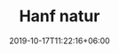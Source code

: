 ---
title: "Hanf natur"
date: 2019-10-17T11:22:16+06:00
draft: false
category: "atelier-zitron"
tags: ["Schurwolle", "Hanf"]	
nadels: [ "3,0", "3,5"]
nadel: "3,0-3,5" 
laenge: "400m"	

# meta description
description : "75% Schurwolle (superwash) 25% Hanf "

# Farben
farben : "16|22|11|12|13|27|26|25|23|24|14|17|20|15|18|19"

# product Price
dprice: "14,95"
price: "14.95"
priceBefore: ""
menge: "100g"

# Product Short Description
shortDescription: "75% Schurwolle (superwash) 25% Hanf, ideal für kernige Pullover"

#product ID
productID: "1024"

# type must be "products"
type: "products"

# type must be "products"
brand: "Atelier Zitron"
img: "/images/products/atelier-zitron/hanf-natur-1.jpg"   

# product Images
# first image will be shown in the product page
images:
  - "/images/products/atelier-zitron/hanf-natur-1.jpg"

# product colors
farbimages:  
- farbimg: "/images/farben/atelier-zitron/hanf-natur/hanfnatur_bicolor_7639_16_1.jpg"	
  farbtitle: "16"
- farbimg: "/images/farben/atelier-zitron/hanf-natur/hanfnatur_bicolor_7644_22_1.jpg"	
  farbtitle: "22"
- farbimg: "/images/farben/atelier-zitron/hanf-natur/hanfnatur_bicolor_7648_11_1.jpg"	
  farbtitle: "11"
- farbimg: "/images/farben/atelier-zitron/hanf-natur/hanfnatur_bicolor_7651_12_1.jpg"	
  farbtitle: "12"
- farbimg: "/images/farben/atelier-zitron/hanf-natur/hanfnatur_bicolor_7654_13_1.jpg"	
  farbtitle: "13"
- farbimg: "/images/farben/atelier-zitron/hanf-natur/hanfnatur_bicolor_7660_27_1.jpg"	
  farbtitle: "27"
- farbimg: "/images/farben/atelier-zitron/hanf-natur/hanfnatur_bicolor_7663_26_1.jpg"	
  farbtitle: "26"
- farbimg: "/images/farben/atelier-zitron/hanf-natur/hanfnatur_bicolor_7666_25_1.jpg"	
  farbtitle: "25"
- farbimg: "/images/farben/atelier-zitron/hanf-natur/hanfnatur_bicolor_7669_23_1.jpg"	
  farbtitle: "23"
- farbimg: "/images/farben/atelier-zitron/hanf-natur/hanfnatur_bicolor_7672_24_1.jpg"	
  farbtitle: "24"
- farbimg: "/images/farben/atelier-zitron/hanf-natur/hanfnatur_bicolor_7675_14_1.jpg"	
  farbtitle: "14"
- farbimg: "/images/farben/atelier-zitron/hanf-natur/hanfnatur_bicolor_7678_17_1.jpg"	
  farbtitle: "17"
- farbimg: "/images/farben/atelier-zitron/hanf-natur/hanfnatur_bicolor_7681_20_1.jpg"	
  farbtitle: "20"
- farbimg: "/images/farben/atelier-zitron/hanf-natur/hanfnatur_bicolor_7684_15_1.jpg"	
  farbtitle: "15"
- farbimg: "/images/farben/atelier-zitron/hanf-natur/hanfnatur_bicolor_7687_18_1.jpg"	
  farbtitle: "18"
- farbimg: "/images/farben/atelier-zitron/hanf-natur/hanfnatur_bicolor_7691_19_1.jpg"	
  farbtitle: "19"
---